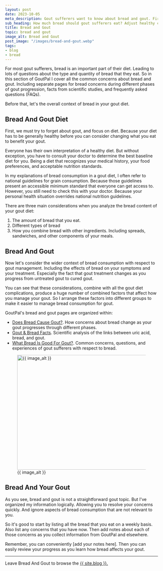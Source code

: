 ```yaml
---
layout: post
date: 2023-10-05
meta_description: Gout sufferers want to know about bread and gout. First, assess the right amount for general health.Then change quantity and type to suit your uric acid target.
sub_heading: How much bread should gout sufferers eat? Adjust healthy consumption to your uric acid target.
title: Bread and Gout
topic: bread and gout
image_alt: Bread and Gout
post_image: "/images/bread-and-gout.webp"
tags:
- blog
- bread
---
```

For most gout sufferers, bread is an important part of their diet. Leading to lots of questions about the type and quantity of bread that they eat. So in this section of GoutPal I cover all the common concerns about bread and gout. Including separate pages for bread concerns during different phases of gout progression, facts from scientific studies, and frequently asked questions (FAQs).

Before that, let's the overall context of bread in your gout diet.

<h2 id="diet">Bread And Gout Diet</h2>
<p>First, we must try to forget about gout, and focus on diet. Because your diet has to be generally healthy before you can consider changing what you eat to benefit your gout.</p>
<p>Everyone has their own interpretation of a healthy diet. But without exception, you have to consult your doctor to determine the best baseline diet for you. Being a diet that recognizes your medical history, your food preferences, and acceptable nutrition standards.</p>
<p>In my explanations of bread consumption in a gout diet, I often refer to national guidelines for grain consumption. Because those guidelines present an accessible minimum standard that everyone can get access to. However, you still need to check this with your doctor. Because your personal health situation overrides national nutrition guidelines.</p>
<p>There are three main considerations when you analyze the bread content of your gout diet:</p>
<ol>
<li>The amount of bread that you eat.</li>
<li>Different types of bread</li>
<li>How you combine bread with other ingredients. Including spreads, sandwiches, and other components of your meals.</li>
</ol>
<h2 id="bread">Bread And Gout</h2>
<p>Now let's consider the wider context of bread consumption with respect to gout management. Including the effects of bread on your symptoms and your treatment. Especially the fact that gout treatment changes as you progress from untreated gout to cured gout.</p>
<p>You can see that these considerations, combine with all the gout diet complications, produce a huge number of combined factors that affect how you manage your gout. So I arrange these factors into different groups to make it easier to manage bread consumption for gout.</p>
<p>GoutPal's bread and gout pages are organized within:</p>
<ul>
<li><a href="/blog/does-bread-cause-gout/">Does Bread Cause Gout?</a>. How concerns about bread change as your gout progresses through different phases.</li>
<li><a href="/blog/gout-bread/">Gout &amp; Bread Facts</a>. Scientific analysis of the links between uric acid, bread, and gout.</li>
<li><a href="what-bread-is-good-for-gout">What Bread Is Good For Gout?</a>. Common concerns, questions, and experiences of gout sufferers with respect to bread.</li>
</ul>
<figure id="image" class="inner">
<img src="{{ post_image }}" alt="{{ image_alt }}"  width="610" height="377">
  <figcaption>{{ image_alt }}</figcaption>
</figure>
<h2 id="next">Bread And Your Gout</h2>
<p>As you see, bread and gout is not a straightforward gout topic. But I've organized my information logically. Allowing you to resolve your concerns quickly. And ignore aspects of bread consumption that are not relevant to you.</p>
<p>So it's good to start by listing all the bread that you eat on a weekly basis. Also list any concerns that you have now. Then add notes about each of those concerns as you collect information from GoutPal and elsewhere.</p>
<p>Remember, you can conveniently [add your notes here]. Then you can easily review your progress as you learn how bread affects your gout.
</p><hr>
Leave Bread And Gout to browse the <a href="/blog">{{ site.blog }}.<p></p>